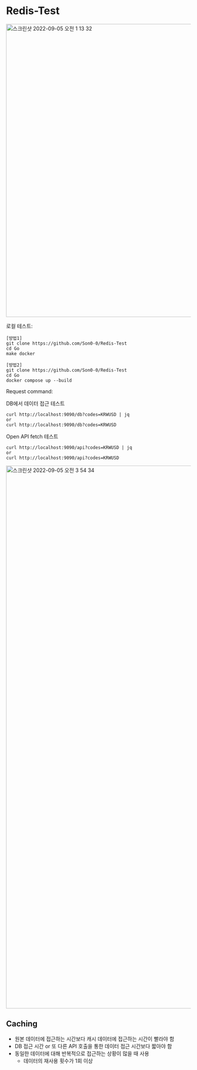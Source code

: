 # Redis-Test

<img width="799" alt="스크린샷 2022-09-05 오전 1 13 32" src="https://user-images.githubusercontent.com/81317358/188323047-94af1379-3044-44fe-9780-d31cc9bf28e5.png">

로컬 테스트:
```
[방법1]
git clone https://github.com/Son0-0/Redis-Test
cd Go
make docker

[방법2]
git clone https://github.com/Son0-0/Redis-Test
cd Go
docker compose up --build
```

Request command:

DB에서 데이터 접근 테스트

```
curl http://localhost:9090/db?codes=KRWUSD | jq
or
curl http://localhost:9090/db?codes=KRWUSD
```

Open API fetch 테스트

```
curl http://localhost:9090/api?codes=KRWUSD | jq
or
curl http://localhost:9090/api?codes=KRWUSD
```

<img width="1480" alt="스크린샷 2022-09-05 오전 3 54 34" src="https://user-images.githubusercontent.com/81317358/188329235-b44d045e-9819-46ad-9638-09e0a4382057.png">

## Caching
- 원본 데이터에 접근하는 시간보다 캐시 데이터에 접근하는 시간이 빨라야 함
- DB 접근 시간 or 또 다른 API 호출을 통한 데이터 접근 시간보다 짧아야 함
- 동일한 데이터에 대해 반복적으로 접근하는 상황이 많을 때 사용
  - 데이터의 재사용 횟수가 1회 이상
